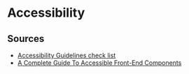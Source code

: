 # Accessibility

## Sources

- [Accessibility Guidelines check list](http://accessibility.voxmedia.com/)
- [A Complete Guide To Accessible Front-End Components](https://www.smashingmagazine.com/2021/03/complete-guide-accessible-front-end-components/)
